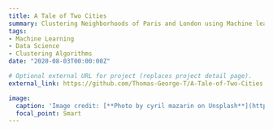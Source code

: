 ```yaml
---
title: A Tale of Two Cities
summary: Clustering Neighborhoods of Paris and London using Machine learning.
tags:
- Machine Learning
- Data Science
- Clustering Algorithms
date: "2020-08-03T00:00:00Z"

# Optional external URL for project (replaces project detail page).
external_link: https://github.com/Thomas-George-T/A-Tale-of-Two-Cities

image:
  caption: 'Image credit: [**Photo by cyril mazarin on Unsplash**](https://miro.medium.com/max/700/0*ssrm8y8ktM7SaVZV)'
  focal_point: Smart
---
```

